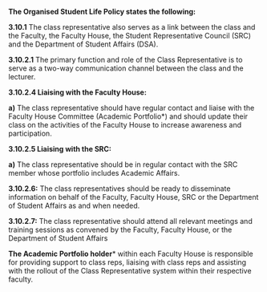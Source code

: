 **The Organised Student Life Policy states the following:**

**3.10.1** The class representative also serves as a link between the class and the Faculty, the Faculty House, the Student Representative Council (SRC) and the Department of Student Affairs (DSA).

**3.10.2.1** The primary function and role of the Class Representative is to serve as a two-way communication channel between the class and the lecturer.  

  

**3.10.2.4 Liaising with the Faculty House:**  

**a)** The class representative should have regular contact and liaise with the Faculty House Committee (Academic Portfolio*) and should update their class on the activities of the Faculty House to increase awareness and participation.    

  

**3.10.2.5 Liaising with the SRC:** 

**a)** The class representative should be in regular contact with the SRC member whose portfolio includes Academic Affairs.  

  

**3.10.2.6:** The class representatives should be ready to disseminate information on behalf of the Faculty, Faculty House, SRC or the Department of Student Affairs as and when needed. 

  

**3.10.2.7:** The class representative should attend all relevant meetings and training sessions as convened by the Faculty, Faculty House, or the Department of Student Affairs    

  

**The Academic Portfolio holder*** within each Faculty House is responsible for providing support to class reps, liaising with class reps and assisting with the rollout of the Class Representative system within their respective faculty.
